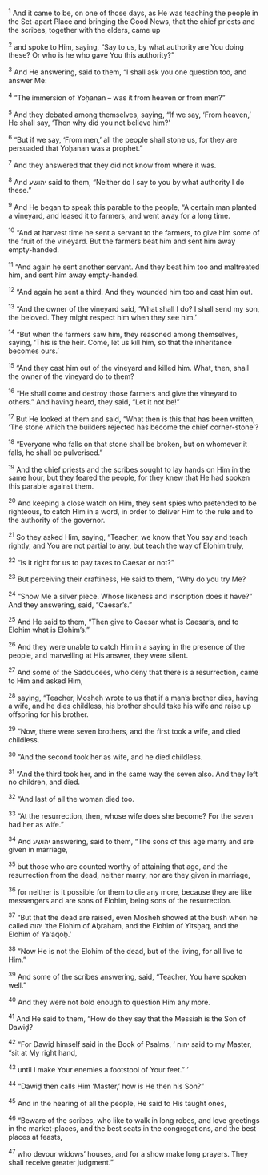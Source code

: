 <sup>1</sup> And it came to be, on one of those days, as He was teaching the people in the Set-apart Place and bringing the Good News, that the chief priests and the scribes, together with the elders, came up

<sup>2</sup> and spoke to Him, saying, “Say to us, by what authority are You doing these? Or who is he who gave You this authority?”

<sup>3</sup> And He answering, said to them, “I shall ask you one question too, and answer Me:

<sup>4</sup> “The immersion of Yoḥanan – was it from heaven or from men?”

<sup>5</sup> And they debated among themselves, saying, “If we say, ‘From heaven,’ He shall say, ‘Then why did you not believe him?’

<sup>6</sup> “But if we say, ‘From men,’ all the people shall stone us, for they are persuaded that Yoḥanan was a prophet.”

<sup>7</sup> And they answered that they did not know from where it was.

<sup>8</sup> And יהושע said to them, “Neither do I say to you by what authority I do these.”

<sup>9</sup> And He began to speak this parable to the people, “A certain man planted a vineyard, and leased it to farmers, and went away for a long time.

<sup>10</sup> “And at harvest time he sent a servant to the farmers, to give him some of the fruit of the vineyard. But the farmers beat him and sent him away empty-handed.

<sup>11</sup> “And again he sent another servant. And they beat him too and maltreated him, and sent him away empty-handed.

<sup>12</sup> “And again he sent a third. And they wounded him too and cast him out.

<sup>13</sup> “And the owner of the vineyard said, ‘What shall I do? I shall send my son, the beloved. They might respect him when they see him.’

<sup>14</sup> “But when the farmers saw him, they reasoned among themselves, saying, ‘This is the heir. Come, let us kill him, so that the inheritance becomes ours.’

<sup>15</sup> “And they cast him out of the vineyard and killed him. What, then, shall the owner of the vineyard do to them?

<sup>16</sup> “He shall come and destroy those farmers and give the vineyard to others.” And having heard, they said, “Let it not be!”

<sup>17</sup> But He looked at them and said, “What then is this that has been written, ‘The stone which the builders rejected has become the chief corner-stone’?

<sup>18</sup> “Everyone who falls on that stone shall be broken, but on whomever it falls, he shall be pulverised.”

<sup>19</sup> And the chief priests and the scribes sought to lay hands on Him in the same hour, but they feared the people, for they knew that He had spoken this parable against them.

<sup>20</sup> And keeping a close watch on Him, they sent spies who pretended to be righteous, to catch Him in a word, in order to deliver Him to the rule and to the authority of the governor.

<sup>21</sup> So they asked Him, saying, “Teacher, we know that You say and teach rightly, and You are not partial to any, but teach the way of Elohim truly,

<sup>22</sup> “Is it right for us to pay taxes to Caesar or not?”

<sup>23</sup> But perceiving their craftiness, He said to them, “Why do you try Me?

<sup>24</sup> “Show Me a silver piece. Whose likeness and inscription does it have?” And they answering, said, “Caesar’s.”

<sup>25</sup> And He said to them, “Then give to Caesar what is Caesar’s, and to Elohim what is Elohim’s.”

<sup>26</sup> And they were unable to catch Him in a saying in the presence of the people, and marvelling at His answer, they were silent.

<sup>27</sup> And some of the Sadducees, who deny that there is a resurrection, came to Him and asked Him,

<sup>28</sup> saying, “Teacher, Mosheh wrote to us that if a man’s brother dies, having a wife, and he dies childless, his brother should take his wife and raise up offspring for his brother.

<sup>29</sup> “Now, there were seven brothers, and the first took a wife, and died childless.

<sup>30</sup> “And the second took her as wife, and he died childless.

<sup>31</sup> “And the third took her, and in the same way the seven also. And they left no children, and died.

<sup>32</sup> “And last of all the woman died too.

<sup>33</sup> “At the resurrection, then, whose wife does she become? For the seven had her as wife.”

<sup>34</sup> And יהושע answering, said to them, “The sons of this age marry and are given in marriage,

<sup>35</sup> but those who are counted worthy of attaining that age, and the resurrection from the dead, neither marry, nor are they given in marriage,

<sup>36</sup> for neither is it possible for them to die any more, because they are like messengers and are sons of Elohim, being sons of the resurrection.

<sup>37</sup> “But that the dead are raised, even Mosheh showed at the bush when he called יהוה ‘the Elohim of Aḇraham, and the Elohim of Yitsḥaq, and the Elohim of Ya‛aqoḇ.’

<sup>38</sup> “Now He is not the Elohim of the dead, but of the living, for all live to Him.”

<sup>39</sup> And some of the scribes answering, said, “Teacher, You have spoken well.”

<sup>40</sup> And they were not bold enough to question Him any more.

<sup>41</sup> And He said to them, “How do they say that the Messiah is the Son of Dawiḏ?

<sup>42</sup> “For Dawiḏ himself said in the Book of Psalms, ‘ יהוה said to my Master, “sit at My right hand,

<sup>43</sup> until I make Your enemies a footstool of Your feet.” ’

<sup>44</sup> “Dawiḏ then calls Him ‘Master,’ how is He then his Son?”

<sup>45</sup> And in the hearing of all the people, He said to His taught ones,

<sup>46</sup> “Beware of the scribes, who like to walk in long robes, and love greetings in the market-places, and the best seats in the congregations, and the best places at feasts,

<sup>47</sup> who devour widows’ houses, and for a show make long prayers. They shall receive greater judgment.”

